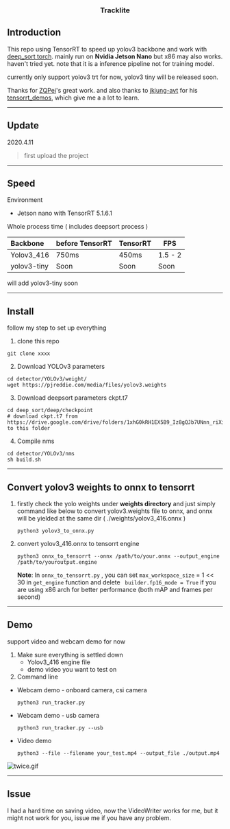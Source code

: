 <h3 align='center'>Tracklite</h3>

## Introduction

This repo using TensorRT to speed up yolov3 backbone and work with [deep_sort torch](https://github.com/ZQPei/deep_sort_pytorch).  mainly run on **Nvidia Jetson Nano** but x86 may also works. haven't tried yet. note that it is a inference pipeline not for training model.

currently only support yolov3 trt for now,  yolov3 tiny  will be released soon.

Thanks for [ZQPei](https://github.com/ZQPei)'s great work. and also thanks to [jkjung-avt](https://github.com/jkjung-avt) for his [tensorrt_demos](https://github.com/jkjung-avt/tensorrt_demos), which give me a a lot to learn.

------

## Update

2020.4.11

> first upload the project

------

## Speed

Environment

- Jetson nano with TensorRT 5.1.6.1

Whole process time ( includes deepsort process )

| Backbone    | before TensorRT | TensorRT | FPS     |
| :---------- | --------------- | -------- | ------- |
| Yolov3_416  | 750ms           | 450ms    | 1.5 - 2 |
| yolov3-tiny | Soon            | Soon     | Soon    |

will add yolov3-tiny soon

------

## Install

follow my step to set up everything

1. clone this repo

```
git clone xxxx
```

2. Download YOLOv3 parameters

```
cd detector/YOLOv3/weight/
wget https://pjreddie.com/media/files/yolov3.weights
```

3. Download deepsort parameters ckpt.t7

```
cd deep_sort/deep/checkpoint
# download ckpt.t7 from
https://drive.google.com/drive/folders/1xhG0kRH1EX5B9_Iz8gQJb7UNnn_riXi6 to this folder
```

4. Compile nms

```
cd detector/YOLOv3/nms
sh build.sh
```

------



## Convert yolov3 weights to onnx to tensorrt

1. firstly check the yolo weights under **weights directory** and just simply command like below to convert yolov3.weights file to onnx,  and onnx will be yielded at the same dir ( ./weights/yolov3_416.onnx )

   ```
   python3 yolov3_to_onnx.py
   ```

2. convert yolov3_416.onnx to tensorrt engine

   ```
   python3 onnx_to_tensorrt --onnx /path/to/your.onnx --output_engine /path/to/youroutput.engine
   ```

   **Note**: In `onnx_to_tensorrt.py` , you can set `max_workspace_size` = 1 << 30 in `get_engine` function and delete ` builder.fp16_mode = True` if you are using x86 arch for better performance (both mAP and frames per second)

------

## Demo

support video and webcam demo for now

1. Make sure everything is settled down
   - Yolov3_416 engine file
   - demo video you want to test on
2. Command line

- Webcam demo - onboard camera, csi camera

  ```
  python3 run_tracker.py
  ```

- Webcam demo - usb camera

  ```
  python3 run_tracker.py --usb
  ```

- Video demo

  ```
  python3 --file --filename your_test.mp4 --output_file ./output.mp4
  ```



![twice.gif](https://github.com/Stephenfang51/tracklite/blob/master/example/twice.gif)

------

## Issue 

I had a hard time on saving video, now the VideoWriter works for me, but it might not work for you, issue me if you have any problem.
